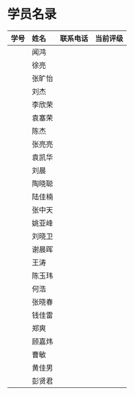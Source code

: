 # 学员名录

| 学号 | 姓名 | 联系电话 | 当前评级 |
| :--- | :--- | :--- | :--- |
|  | 闻鸿 |  |  |
|  | 徐亮 |  |  |
|  | 张旷怡 |  |  |
|  | 刘杰 |  |  |
|  | 李欣荣 |  |  |
|  | 袁塞荣 |  |  |
|  | 陈杰 |  |  |
|  | 张亮亮 |  |  |
|  | 袁凯华 |  |  |
|  | 刘晨 |  |  |
|  | 陶晓聪 |  |  |
|  | 陆佳楠 |  |  |
|  | 张中天 |  |  |
|  | 姚亚峰 |  |  |
|  | 刘晓卫 |  |  |
|  | 谢晨晖 |  |  |
|  | 王涛 |  |  |
|  | 陈玉玮 |  |  |
|  | 何浩 |  |  |
|  | 张晓春 |  |  |
|  | 钱佳雷 |  |  |
|  | 郑爽 |  |  |
|  | 顾嘉炜 |  |  |
|  | 曹敏 |  |  |
|  | 黄佳男 |  |  |
|  | 彭贤君 |  |  |



